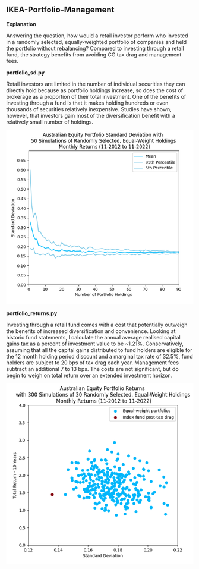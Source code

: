 ## IKEA-Portfolio-Management

**Explanation**

Answering the question, how would a retail investor perform who invested in a randomly selected, equally-weighted portfolio of companies and held the portfolio without rebalancing? 
Compared to investing through a retail fund, the strategy benefits from avoiding CG tax drag and management fees.

**portfolio_sd.py**

Retail investors are limited in the number of individual securities they
can directly hold because as portfolio holdings 
increase, so does the cost of brokerage as a proportion of their total 
investment. One of the benefits of investing through a fund is that it makes holding
 hundreds or even thousands of securities relatively inexpensive. Studies have shown, however, that investors gain most of the diversification benefit with a relatively small number of holdings. 

![](image1.png)

**portfolio_returns.py**

Investing through a retail fund comes with a cost that 
potentially outweigh the benefits of increased diversification and 
convenience. Looking at historic fund statements, I calculate the annual average realised capital gains tax as a percent of investment value to be ~1.21%. Conservatively, assuming that all the capital gains distributed to fund holders are eligible for the 12 month holding period discount and a marginal tax rate of 32.5%, fund holders are subject to 20 bps of tax drag each year. Management fees subtract an additional 7 to 13 bps. The costs are not significant, but do begin to weigh on total return over an extended investment horizon.

![](image2.png)
